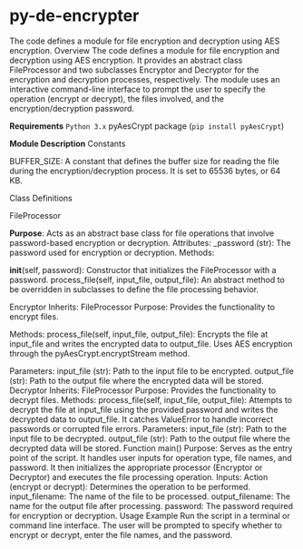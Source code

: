 # py-de-encrypter
The code defines a module for file encryption and decryption using AES encryption.
Overview
The code defines a module for file encryption and decryption using AES encryption. It provides an abstract class FileProcessor and two subclasses Encryptor and Decryptor for the encryption and decryption processes, respectively. The module uses an interactive command-line interface to prompt the user to specify the operation (encrypt or decrypt), the files involved, and the encryption/decryption password.

__Requirements__
`Python 3.x`
pyAesCrypt package (`pip install pyAesCrypt`)

__Module Description__
Constants

BUFFER_SIZE: A constant that defines the buffer size for reading the file during the encryption/decryption process. It is set to 65536 bytes, or 64 KB.

Class Definitions

FileProcessor

__Purpose__: Acts as an abstract base class for file operations that involve password-based encryption or decryption.
Attributes:
_password (str): The password used for encryption or decryption.
Methods:

__init__(self, password): Constructor that initializes the FileProcessor with a password.
process_file(self, input_file, output_file): An abstract method to be overridden in subclasses to define the file processing behavior.

Encryptor
Inherits: FileProcessor
Purpose: Provides the functionality to encrypt files.

Methods:
process_file(self, input_file, output_file): Encrypts the file at input_file and writes the encrypted data to output_file. Uses AES encryption through the pyAesCrypt.encryptStream method.

Parameters:
input_file (str): Path to the input file to be encrypted.
output_file (str): Path to the output file where the encrypted data will be stored.
Decryptor
Inherits: FileProcessor
Purpose: Provides the functionality to decrypt files.
Methods:
process_file(self, input_file, output_file): Attempts to decrypt the file at input_file using the provided password and writes the decrypted data to output_file. It catches ValueError to handle incorrect passwords or corrupted file errors.
Parameters:
input_file (str): Path to the input file to be decrypted.
output_file (str): Path to the output file where the decrypted data will be stored.
Function main()
Purpose: Serves as the entry point of the script. It handles user inputs for operation type, file names, and password. It then initializes the appropriate processor (Encryptor or Decryptor) and executes the file processing operation.
Inputs:
Action (encrypt or decrypt): Determines the operation to be performed.
input_filename: The name of the file to be processed.
output_filename: The name for the output file after processing.
password: The password required for encryption or decryption.
Usage Example
Run the script in a terminal or command line interface. The user will be prompted to specify whether to encrypt or decrypt, enter the file names, and the password.
